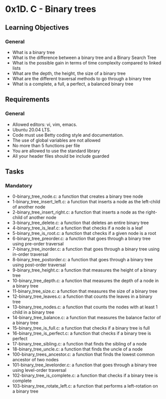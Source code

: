 # 0x1D. C - Binary trees

## Learning Objectives

### General
- What is a binary tree
- What is the difference between a binary tree and a Binary Search Tree
- What is the possible gain in terms of time complexity compared to linked lists
- What are the depth, the height, the size of a binary tree
- What are the different traversal methods to go through a binary tree
- What is a complete, a full, a perfect, a balanced binary tree 


## Requirements

### General
- Allowed editors: vi, vim, emacs.
- Ubuntu 20.04 LTS.
- Code must use Betty coding style and documentation.
- The use of global variables are not allowed
- No more than 5 functions per file
- You are allowed to use the standard library
- All your header files should be include guarded


## Tasks

### Mandatory
- 0-binary_tree_node.c: a function that creates a binary tree node
- 1-binary_tree_insert_left.c: a function that inserts a node as the left-child of another node
- 2-binary_tree_insert_right.c: a function that inserts a node as the right-child of another node
- 3-binary_tree_delete.c: a function that deletes an entire binary tree
- 4-binary_tree_is_leaf.c: a function that checks if a node is a leaf
- 5-binary_tree_is_root.c: a function that checks if a given node is a root
- 6-binary_tree_preorder.c: a function that goes through a binary tree using pre-order traversal
- 7-binary_tree_inorder.c: a function that goes through a binary tree using in-order traversal
- 8-binary_tree_postorder.c: a function that goes through a binary tree using post-order traversal
- 9-binary_tree_height.c: a function that measures the height of a binary tree
- 10-binary_tree_depth.c: a function that measures the depth of a node in a binary tree
- 11-binary_tree_size.c: a function that measures the size of a binary tree
- 12-binary_tree_leaves.c: a function that counts the leaves in a binary tree
- 13-binary_tree_nodes.c: a function that counts the nodes with at least 1 child in a binary tree
- 14-binary_tree_balance.c: a function that measures the balance factor of a binary tree
- 15-binary_tree_is_full.c: a function that checks if a binary tree is full
- 16-binary_tree_is_perfect.c: a function that checks if a binary tree is perfect
- 17-binary_tree_sibling.c: a function that finds the sibling of a node
- 18-binary_tree_uncle.c: a function that finds the uncle of a node
- 100-binary_trees_ancestor.c: a function that finds the lowest common ancestor of two nodes
- 101-binary_tree_levelorder.c: a function that goes through a binary tree using level-order traversal
- 102-binary_tree_is_complete.c: a function that checks if a binary tree is complete
- 103-binary_tree_rotate_left.c: a function that performs a left-rotation on a binary tree
